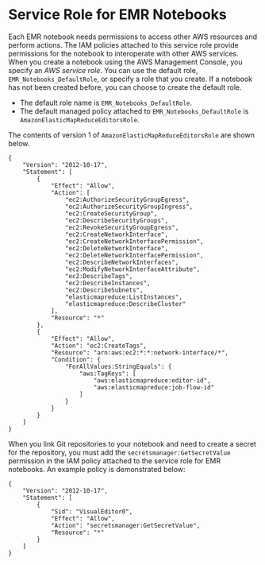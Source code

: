# Service Role for EMR Notebooks<a name="emr-managed-notebooks-service-role"></a>

Each EMR notebook needs permissions to access other AWS resources and perform actions\. The IAM policies attached to this service role provide permissions for the notebook to interoperate with other AWS services\. When you create a notebook using the AWS Management Console, you specify an *AWS service role*\. You can use the default role, `EMR_Notebooks_DefaultRole`, or specify a role that you create\. If a notebook has not been created before, you can choose to create the default role\.
+ The default role name is `EMR_Notebooks_DefaultRole`\.
+ The default managed policy attached to `EMR_Notebooks_DefaultRole` is `AmazonElasticMapReduceEditorsRole`\.

The contents of version 1 of `AmazonElasticMapReduceEditorsRole` are shown below\.

```
{
    "Version": "2012-10-17",
    "Statement": [
        {
            "Effect": "Allow",
            "Action": [
                "ec2:AuthorizeSecurityGroupEgress",
                "ec2:AuthorizeSecurityGroupIngress",
                "ec2:CreateSecurityGroup",
                "ec2:DescribeSecurityGroups",
                "ec2:RevokeSecurityGroupEgress",
                "ec2:CreateNetworkInterface",
                "ec2:CreateNetworkInterfacePermission",
                "ec2:DeleteNetworkInterface",
                "ec2:DeleteNetworkInterfacePermission",
                "ec2:DescribeNetworkInterfaces",
                "ec2:ModifyNetworkInterfaceAttribute",
                "ec2:DescribeTags",
                "ec2:DescribeInstances",
                "ec2:DescribeSubnets",
                "elasticmapreduce:ListInstances",
                "elasticmapreduce:DescribeCluster"
            ],
            "Resource": "*"
        },
        {
            "Effect": "Allow",
            "Action": "ec2:CreateTags",
            "Resource": "arn:aws:ec2:*:*:network-interface/*",
            "Condition": {
                "ForAllValues:StringEquals": {
                    "aws:TagKeys": [
                        "aws:elasticmapreduce:editor-id",
                        "aws:elasticmapreduce:job-flow-id"
                    ]
                }
            }
        }
    ]
}
```

When you link Git repositories to your notebook and need to create a secret for the repository, you must add the `secretsmanager:GetSecretValue` permission in the IAM policy attached to the service role for EMR notebooks\. An example policy is demonstrated below: 

```
{
    "Version": "2012-10-17",
    "Statement": [
        {
            "Sid": "VisualEditor0",
            "Effect": "Allow",
            "Action": "secretsmanager:GetSecretValue",
            "Resource": "*"
        }
    ]
}
```